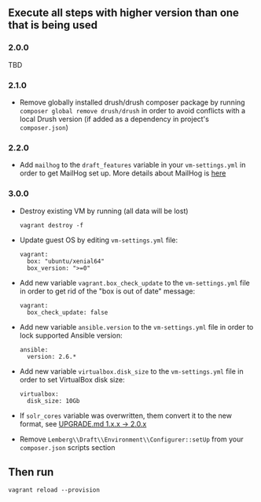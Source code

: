 ## Execute all steps with higher version than one that is being used

### 2.0.0

TBD

### 2.1.0

- Remove globally installed drush/drush composer package by running `composer global remove drush/drush` in order to avoid conflicts with a local Drush version (if added as a dependency in project's `composer.json`)

### 2.2.0

- Add `mailhog` to the `draft_features` variable in your `vm-settings.yml` in order to get MailHog set up. More details about MailHog is [here](/docs/mailhog.md)

### 3.0.0

- Destroy existing VM by running (all data will be lost)

    ```
    vagrant destroy -f
    ```

- Update guest OS by editing `vm-settings.yml` file:

    ```
    vagrant:
      box: "ubuntu/xenial64"
      box_version: ">=0"
    ```

- Add new variable `vagrant.box_check_update` to the `vm-settings.yml` file in order to get rid of the "box is out of date" message:

    ```
    vagrant:
      box_check_update: false
    ```
- Add new variable `ansible.version` to the `vm-settings.yml` file in order to lock supported Ansible version:

    ```
    ansible:
      version: 2.6.*
    ```

- Add new variable `virtualbox.disk_size` to the `vm-settings.yml` file in order to set VirtualBox disk size:

    ```
    virtualbox:
      disk_size: 10Gb
    ```

- If `solr_cores` variable was overwritten, them convert it to the new format, see [UPGRADE.md 1.x.x -> 2.0.x](https://github.com/T2L/ansible-role-solr/blob/2.0.0/UPGRADE.md#1xx---20x)

- Remove `Lemberg\\Draft\\Environment\\Configurer::setUp` from your `composer.json` scripts section

## Then run

```
vagrant reload --provision
```
